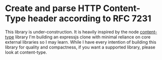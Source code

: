 # Create and parse HTTP Content-Type header according to RFC 7231

This library is under-construction. It is heavily inspired by the node [content-type](https://github.com/jshttp/content-type) library I'm building an expressjs clone with minimal reliance on core external libraries so I may learn. While I have every intention of building this library for quality and compactness, if you want a supported library, please look at content-type. 
